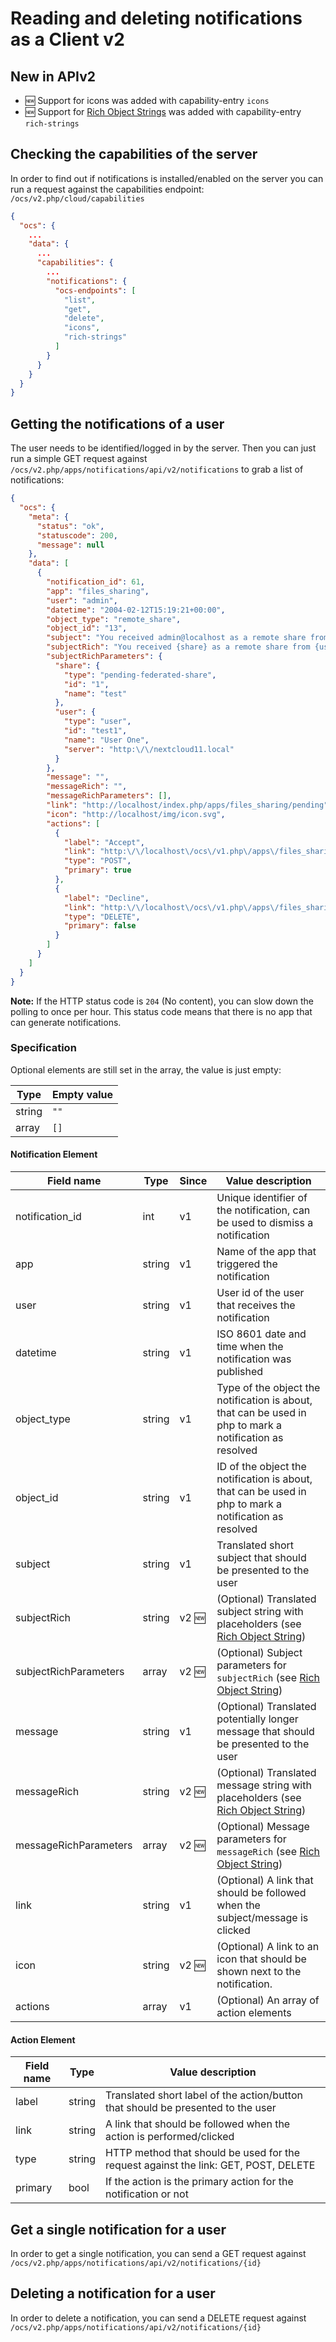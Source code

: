 # Reading and deleting notifications as a Client v2

## New in APIv2

* :new: Support for icons was added with capability-entry `icons`
* :new: Support for [Rich Object Strings](https://github.com/nextcloud/server/issues/1706) was added with capability-entry `rich-strings`

## Checking the capabilities of the server

In order to find out if notifications is installed/enabled on the server you can run a request against the capabilities endpoint: `/ocs/v2.php/cloud/capabilities`

```json
{
  "ocs": {
    ...
    "data": {
      ...
      "capabilities": {
        ...
        "notifications": {
          "ocs-endpoints": [
            "list",
            "get",
            "delete",
            "icons",
            "rich-strings"
          ]
        }
      }
    }
  }
}
```


## Getting the notifications of a user

The user needs to be identified/logged in by the server. Then you can just run a simple GET request against `/ocs/v2.php/apps/notifications/api/v2/notifications` to grab a list of notifications:

```json
{
  "ocs": {
    "meta": {
      "status": "ok",
      "statuscode": 200,
      "message": null
    },
    "data": [
      {
        "notification_id": 61,
        "app": "files_sharing",
        "user": "admin",
        "datetime": "2004-02-12T15:19:21+00:00",
        "object_type": "remote_share",
        "object_id": "13",
        "subject": "You received admin@localhost as a remote share from test",
        "subjectRich": "You received {share} as a remote share from {user}",
        "subjectRichParameters": {
          "share": {
            "type": "pending-federated-share",
            "id": "1",
            "name": "test"
          },
          "user": {
            "type": "user",
            "id": "test1",
            "name": "User One",
            "server": "http:\/\/nextcloud11.local"
          }
        },
        "message": "",
        "messageRich": "",
        "messageRichParameters": [],
        "link": "http://localhost/index.php/apps/files_sharing/pending",
        "icon": "http://localhost/img/icon.svg",
        "actions": [
          {
            "label": "Accept",
            "link": "http:\/\/localhost\/ocs\/v1.php\/apps\/files_sharing\/api\/v1\/remote_shares\/13",
            "type": "POST",
            "primary": true
          },
          {
            "label": "Decline",
            "link": "http:\/\/localhost\/ocs\/v1.php\/apps\/files_sharing\/api\/v1\/remote_shares\/13",
            "type": "DELETE",
            "primary": false
          }
        ]
      }
    ]
  }
}
```

**Note:** If the HTTP status code is `204` (No content), you can slow down the polling to once per hour. This status code means that there is no app that can generate notifications.

### Specification

Optional elements are still set in the array, the value is just empty:

Type | Empty value
---- | -----------
string | `""`
array | `[]`

#### Notification Element

Field name | Type | Since | Value description
---------- | ---- | ----- | -----------------
notification_id | int | v1 | Unique identifier of the notification, can be used to dismiss a notification
app | string | v1 | Name of the app that triggered the notification
user | string | v1 | User id of the user that receives the notification
datetime | string | v1 | ISO 8601 date and time when the notification was published
object_type | string | v1 | Type of the object the notification is about, that can be used in php to mark a notification as resolved
object_id | string | v1 | ID of the object the notification is about, that can be used in php to mark a notification as resolved
subject | string | v1 | Translated short subject that should be presented to the user
subjectRich | string | v2 :new: | (Optional) Translated subject string with placeholders (see [Rich Object String](https://github.com/nextcloud/server/issues/1706))
subjectRichParameters | array | v2 :new: | (Optional) Subject parameters for `subjectRich` (see [Rich Object String](https://github.com/nextcloud/server/issues/1706))
message | string | v1 | (Optional) Translated potentially longer message that should be presented to the user
messageRich | string | v2 :new: | (Optional) Translated message string with placeholders (see [Rich Object String](https://github.com/nextcloud/server/issues/1706))
messageRichParameters | array | v2 :new: | (Optional) Message parameters for `messageRich` (see [Rich Object String](https://github.com/nextcloud/server/issues/1706))
link | string | v1 | (Optional) A link that should be followed when the subject/message is clicked
icon | string | v2 :new: | (Optional) A link to an icon that should be shown next to the notification.
actions | array | v1 | (Optional) An array of action elements


#### Action Element

Field name | Type | Value description
---------- | ---- | -----------------
label | string | Translated short label of the action/button that should be presented to the user
link | string | A link that should be followed when the action is performed/clicked
type | string | HTTP method that should be used for the request against the link: GET, POST, DELETE
primary | bool | If the action is the primary action for the notification or not


## Get a single notification for a user

In order to get a single notification, you can send a GET request against `/ocs/v2.php/apps/notifications/api/v2/notifications/{id}`


## Deleting a notification for a user

In order to delete a notification, you can send a DELETE request against `/ocs/v2.php/apps/notifications/api/v2/notifications/{id}`

